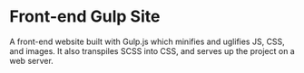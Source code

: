 # Front-end Gulp Site
A front-end website built with Gulp.js which minifies and uglifies JS, CSS, and images.
It also transpiles SCSS into CSS, and serves up the project on a web server.